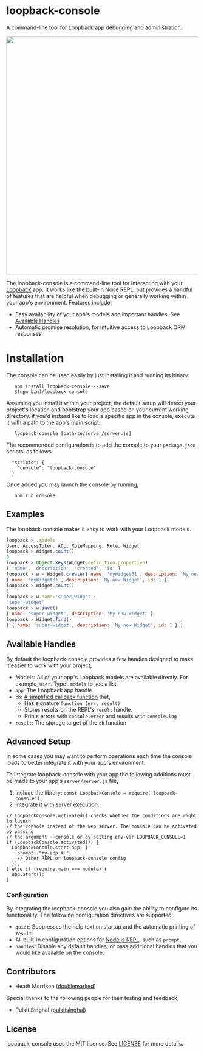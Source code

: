 # loopback-console
A command-line tool for Loopback app debugging and administration.

<a href="https://asciinema.org/a/26662" target="_blank"><img src="https://asciinema.org/a/26662.png" width="626"/></a>

The loopback-console is a command-line tool for interacting with your <a href="http://loopback.io" target="_blank">Loopback</a> app. It works like the built-in
Node REPL, but provides a handful of features that are helpful when debugging or generally
working within your app's environment. Features include,

- Easy availability of your app's models and important handles. See [Available Handles](#available-handles)
- Automatic promise resolution, for intuitive access to Loopback ORM responses.

# Installation

The console can be used easily by just installing it and running its binary:

```
   npm install loopback-console --save
   $(npm bin)/loopback-console
```

Assuming you install it within your project, the default setup will detect your project's location
and bootstrap your app based on your current working directory. if you'd instead like to load a specific app in the console, execute it with a path to the app's main script:

```
   loopback-console [path/to/server/server.js]
```

The recommended configuration is to add the console to your `package.json` scripts, as follows:

```
  "scripts": {
    "console": "loopback-console"
  }
```

Once added you may launch the console by running,

```
   npm run console
```

## Examples

The loopback-console makes it easy to work with your Loopback models.

```Javascript
loopback > .models
User, AccessToken, ACL, RoleMapping, Role, Widget
loopback > Widget.count()
0
loopback > Object.keys(Widget.definition.properties)
[ 'name', 'description', 'created', 'id' ]
loopback > w = Widget.create({ name: 'myWidget01', description: 'My new Widget'})
{ name: 'myWidget01', description: 'My new Widget', id: 1 }
loopback > Widget.count()
1
loopback > w.name='super-widget';
'super-widget'
loopback > w.save()
{ name: 'super-widget', description: 'My new Widget' }
loopback > Widget.find()
[ { name: 'super-widget', description: 'My new Widget', id: 1 } ]
```

## Available Handles

By default the loopback-console provides a few handles designed to make it easier
to work with your project,

- Models: All of your app's Loopback models are available directly. For example, `User`. Type `.models` to see a list.
- `app`: The Loopback app handle.
- `cb`: <a href="https://github.com/GovRight/loopback-console/blob/master/repl.js#L29-L34" target="_blank">A simplified callback function</a> that,
    - Has signature `function (err, result)`
    - Stores results on the REPL's `result` handle.
    - Prints errors with `console.error` and results with `console.log`
- `result`: The storage target of the `cb` function

## Advanced Setup

In some cases you may want to perform operations each time the console loads
to better integrate it with your app's environment.

To integrate loopback-console with your app the following additions must be made
to your app's `server/server.js` file,

1. Include the library: `const LoopbackConsole = require('loopback-console');`
2. Integrate it with server execution:
```
// LoopbackConsole.activated() checks whether the conditions are right to launch
// the console instead of the web server. The console can be activated by passing
// the argument --console or by setting env-var LOOPBACK_CONSOLE=1
if (LoopbackConsole.activated()) {
  LoopbackConsole.start(app, {
    prompt: "my-app # ",
    // Other REPL or loopback-console config
  });
} else if (require.main === module) {
  app.start();
}
```

### Configuration

By integrating the loopback-console you also gain the ability to configure its functionality.
The following configuration directives are supported,

- `quiet`: Suppresses the help text on startup and the automatic printing of `result`.
- All built-in configuration options for <a href="https://nodejs.org/api/repl.html" target="_blank">Node.js REPL</a>, such as `prompt`.
- `handles`: Disable any default handles, or pass additional handles that you would like available on the console.

## Contributors

- Heath Morrison (<a href="https://github.com/doublemarked" target="_blank">doublemarked</a>)

Special thanks to the following people for their testing and feedback,

- Pulkit Singhal (<a href="https://github.com/pulkitsinghal" target="_blank">pulkitsinghal</a>)

## License

loopback-console uses the MIT license. See [LICENSE](https://github.com/doublemarked/loopback-console/blob/master/LICENSE) for more details.
